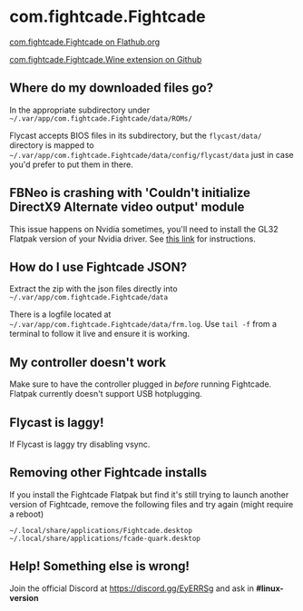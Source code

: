 # com.fightcade.Fightcade

[com.fightcade.Fightcade on Flathub.org](https://flathub.org/apps/details/com.fightcade.Fightcade)

[com.fightcade.Fightcade.Wine extension on Github](https://github.com/flathub/com.fightcade.Fightcade.Wine)

## Where do my downloaded files go?
In the appropriate subdirectory under `~/.var/app/com.fightcade.Fightcade/data/ROMs/`

Flycast accepts BIOS files in its subdirectory, but the `flycast/data/` directory is mapped to `~/.var/app/com.fightcade.Fightcade/data/config/flycast/data` just in case you'd prefer to put them in there.

## FBNeo is crashing with 'Couldn't initialize DirectX9 Alternate video output' module
This issue happens on Nvidia sometimes, you'll need to install the GL32 Flatpak version of your Nvidia driver. See [this link](https://www.linuxuprising.com/2018/06/how-to-get-flatpak-apps-and-games-built.html) for instructions.

## How do I use Fightcade JSON?
Extract the zip with the json files directly into `~/.var/app/com.fightcade.Fightcade/data`

There is a logfile located at `~/.var/app/com.fightcade.Fightcade/data/frm.log`. Use `tail -f` from a terminal to follow it live and ensure it is working.

## My controller doesn't work
Make sure to have the controller plugged in _before_ running Fightcade. Flatpak currently doesn't support USB hotplugging.

## Flycast is laggy!
If Flycast is laggy try disabling vsync.

## Removing other Fightcade installs
If you install the Fightcade Flatpak but find it's still trying to launch another version of Fightcade, remove the following files and try again (might require a reboot)
```
~/.local/share/applications/Fightcade.desktop
~/.local/share/applications/fcade-quark.desktop
```

## Help! Something else is wrong!
Join the official Discord at https://discord.gg/EyERRSg and ask in **#linux-version**
